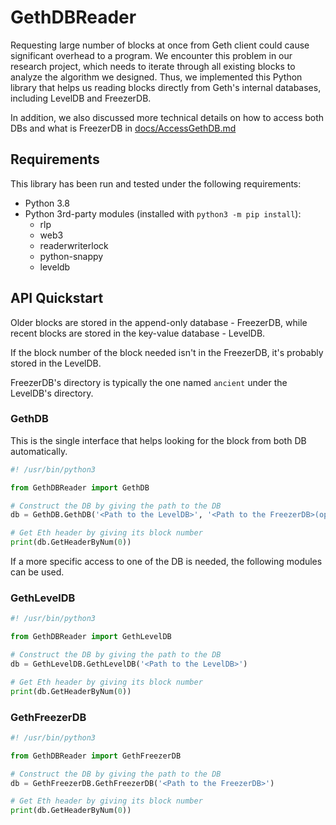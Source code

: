 # GethDBReader

Requesting large number of blocks at once from Geth client
could cause significant overhead to a program.
We encounter this problem in our research project, which needs to iterate
through all existing blocks to analyze the algorithm we designed.
Thus, we implemented this Python library that helps us reading blocks directly
from Geth's internal databases, including LevelDB and FreezerDB.

In addition, we also discussed more technical details on how to access both DBs
and what is FreezerDB in [docs/AccessGethDB.md](./docs/AccessGethDB.md)

## Requirements

This library has been run and tested under the following requirements:

- Python 3.8
- Python 3rd-party modules (installed with `python3 -m pip install`):
	- rlp
	- web3
	- readerwriterlock
	- python-snappy
	- leveldb

## API Quickstart

Older blocks are stored in the append-only database - FreezerDB,
while recent blocks are stored in the key-value database - LevelDB.

If the block number of the block needed isn't in the FreezerDB,
it's probably stored in the LevelDB.

FreezerDB's directory is typically the one named `ancient` under the LevelDB's
directory.

### GethDB

This is the single interface that helps looking for the block from both
DB automatically.

```python
#! /usr/bin/python3

from GethDBReader import GethDB

# Construct the DB by giving the path to the DB
db = GethDB.GethDB('<Path to the LevelDB>', '<Path to the FreezerDB>(optional)')

# Get Eth header by giving its block number
print(db.GetHeaderByNum(0))
```

If a more specific access to one of the DB is needed, the following modules can
be used.

### GethLevelDB

```python
#! /usr/bin/python3

from GethDBReader import GethLevelDB

# Construct the DB by giving the path to the DB
db = GethLevelDB.GethLevelDB('<Path to the LevelDB>')

# Get Eth header by giving its block number
print(db.GetHeaderByNum(0))
```

### GethFreezerDB

```python
#! /usr/bin/python3

from GethDBReader import GethFreezerDB

# Construct the DB by giving the path to the DB
db = GethFreezerDB.GethFreezerDB('<Path to the FreezerDB>')

# Get Eth header by giving its block number
print(db.GetHeaderByNum(0))
```

